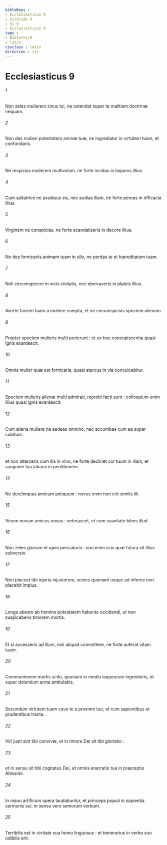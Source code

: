 ```yaml
---
bibleKeys : 
- Ecclesiasticus 9
- Siracide 9
- Si 9
- Ecclesiasticus 9
tags : 
- Bible/Si/9
- latin
cssclass : latin
direction : ltr
---
```


# Ecclesiasticus 9

###### 1
Non zeles mulierem sinus tui, ne ostendat super te malitiam doctrinæ nequam.
###### 2
Non des mulieri potestatem animæ tuæ, ne ingrediatur in virtutem tuam, et confundaris.
###### 3
Ne respicias mulierem multivolam, ne forte incidas in laqueos illius.
###### 4
Cum saltatrice ne assiduus sis, nec audias illam, ne forte pereas in efficacia illius.
###### 5
Virginem ne conspicias, ne forte scandalizeris in decore illius.
###### 6
Ne des fornicariis animam tuam in ullo, ne perdas te et hæreditatem tuam.
###### 7
Noli circumspicere in vicis civitatis, nec oberraveris in plateis illius.
###### 8
Averte faciem tuam a muliere compta, et ne circumspicias speciem alienam.
###### 9
Propter speciem mulieris multi perierunt : et ex hoc concupiscentia quasi ignis exardescit.
###### 10
Omnis mulier quæ est fornicaria, quasi stercus in via conculcabitur.
###### 11
Speciem mulieris alienæ multi admirati, reprobi facti sunt : colloquium enim illius quasi ignis exardescit.
###### 12
Cum aliena muliere ne sedeas omnino, nec accumbas cum ea super cubitum :
###### 13
et non alterceris cum illa in vino, ne forte declinet cor tuum in illam, et sanguine tuo labaris in perditionem.
###### 14
Ne derelinquas amicum antiquum : novus enim non erit similis illi.
###### 15
Vinum novum amicus novus : veterascet, et cum suavitate bibes illud.
###### 16
Non zeles gloriam et opes peccatoris : non enim scis quæ futura sit illius subversio.
###### 17
Non placeat tibi injuria injustorum, sciens quoniam usque ad inferos non placebit impius.
###### 18
Longe abesto ab homine potestatem habente occidendi, et non suspicaberis timorem mortis.
###### 19
Et si accesseris ad illum, noli aliquid committere, ne forte auferat vitam tuam.
###### 20
Communionem mortis scito, quoniam in medio laqueorum ingredieris, et super dolentium arma ambulabis.
###### 21
Secundum virtutem tuam cave te a proximo tuo, et cum sapientibus et prudentibus tracta.
###### 22
Viri justi sint tibi convivæ, et in timore Dei sit tibi gloriatio :
###### 23
et in sensu sit tibi cogitatus Dei, et omnis enarratio tua in præceptis Altissimi.
###### 24
In manu artificum opera laudabuntur, et princeps populi in sapientia sermonis sui, in sensu vero seniorum verbum.
###### 25
Terribilis est in civitate sua homo linguosus : et temerarius in verbo suo odibilis erit.
